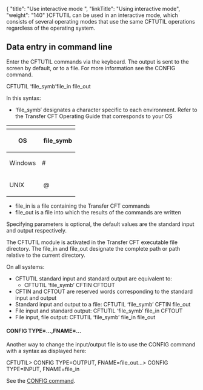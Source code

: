{
    "title": "Use  interactive mode ",
    "linkTitle": "Using interactive mode",
    "weight": "140"
}CFTUTIL can be used in an interactive mode, which consists of several
operating modes that use the same CFTUTIL operations regardless of the operating system.

<span id="Data_entry_in_command_line"></span>

## Data entry in command line

Enter the CFTUTIL commands via the keyboard. The output is sent to the
screen by default, or to a file. For more information see the CONFIG command.

CFTUTIL ‘file\_symb’file\_in file\_out

In this syntax:

-   ‘file\_symb’ designates a character specific to
    each environment. Refer to the Transfer CFT Operating Guide that corresponds
    to your OS

<table>
         
         
         
   
   <th>
      <tr>
<th><p>OS</p>         </th>
<th><p> file_symb</p>         </th>
      </tr>
   </thead>
   <tbody>
      <tr>
         <td><p>Windows</p>         </td>
         <td><p>#</p>         </td>
      </tr>
      <tr>
         <td><p>UNIX</p>         </td>
         <td><p> @</p>         </td>
      </tr>
   </tbody>
</table>

-   file\_in is a file
    containing the Transfer CFT commands
-   file\_out is a file
    into which the results of the commands are written

Specifying parameters is optional, the default values are the
standard input and output respectively.

The CFTUTIL module is activated in the Transfer CFT executable file
directory. The file\_in and file\_out designate the complete path or path
relative to the current directory.

On all systems:

-   CFTUTIL standard
    input and standard output are equivalent to:
    -   CFTUTIL ‘file\_symb’
        CFTIN CFTOUT
-   CFTIN and CFTOUT
    are reserved words corresponding to the standard input and output
-   Standard input
    and output to a file: CFTUTIL ‘file\_symb’ CFTIN file\_out
-   File input and
    standard output: CFTUTIL ‘file\_symb’ file\_in CFTOUT
-   File input, file
    output: CFTUTIL ‘file\_symb’ file\_in file\_out

#### CONFIG TYPE=...,FNAME=...

Another way to change the input/output file is to use the CONFIG command with a syntax as displayed
here:

CFTUTIL> CONFIG TYPE=OUTPUT, FNAME=file\_out...> CONFIG
TYPE=INPUT, FNAME=file\_in

See the [CONFIG
command](../../../admin_intro/admin_config_commands/communication_media_concepts).
